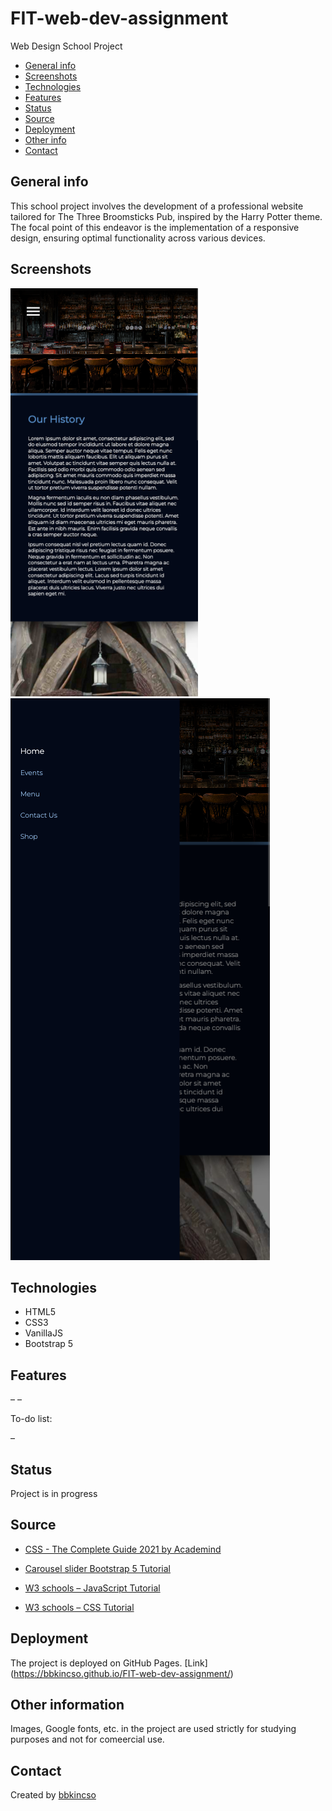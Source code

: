 # FIT-web-dev-assignment

Web Design School Project

- [General info](#general-info)
- [Screenshots](#screenshots)
- [Technologies](#technologies)
- [Features](#features)
- [Status](#status)
- [Source](#source)
- [Deployment](#deployment)
- [Other info](#other-info)
- [Contact](#contact)

## General info

This school project involves the development of a professional website tailored for The Three Broomsticks Pub, inspired by the Harry Potter theme. The focal point of this endeavor is the implementation of a responsive design, ensuring optimal functionality across various devices.

## Screenshots

![screenshot](./images/screenshots/small1.png) ![screenshot](./images/screenshots/small1:2.png)

## Technologies

- HTML5
- CSS3
- VanillaJS
- Bootstrap 5

## Features

–
–

To-do list:

–

## Status

Project is in progress

## Source

- [CSS - The Complete Guide 2021 by Academind](https://www.udemy.com/course/css-the-complete-guide-incl-flexbox-grid-sass/)

- [Carousel slider Bootstrap 5 Tutorial](https://mdbootstrap.com/docs/standard/components/carousel/)

- [W3 schools – JavaScript Tutorial](https://www.w3schools.com/js/default.asp)

- [W3 schools – CSS Tutorial](https://www.w3schools.com/css/default.asp)

## Deployment

The project is deployed on GitHub Pages. [Link] (https://bbkincso.github.io/FIT-web-dev-assignment/)

## Other information

Images, Google fonts, etc. in the project are used strictly for studying purposes and not for comeercial use.

## Contact

Created by [bbkincso](https://www.linkedin.com/in/bbkincso)
